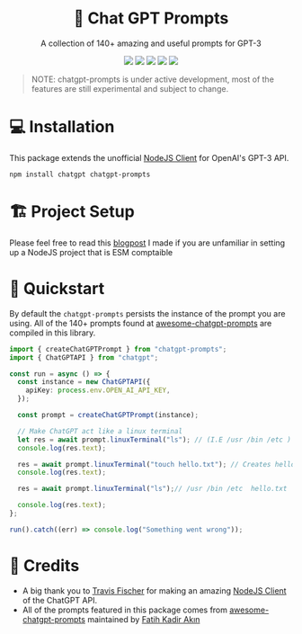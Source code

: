 <p align="center">
  <h1 align="center"><b>🤖 Chat GPT Prompts</b></h1>
  <p align="center">
  A collection of 140+ amazing and useful prompts for GPT-3
    </p>
</p>
<p align="center">    
    <img src="https://img.shields.io/github/package-json/v/pacholoamit/chatgpt-prompts" />
    <img src="https://img.shields.io/badge/%3C%2F%3E-TypeScript-%230074c1.svg" />
    <img src="https://img.shields.io/github/actions/workflow/status/pacholoamit/chatgpt-prompts/publish.yml" />
    <img src="https://img.shields.io/github/license/pacholoamit/chatgpt-prompts" />
    <img src="https://img.shields.io/node/v/chatgpt-prompts">
</p>

> NOTE: chatgpt-prompts is under active development, most of the features are still experimental and subject to change.

# 💻 Installation

This package extends the unofficial [NodeJS Client](https://github.com/transitive-bullshit/chatgpt-api) for OpenAI's GPT-3 API.

```
npm install chatgpt chatgpt-prompts
```

# 🏗️ Project Setup

Please feel free to read this [blogpost](https://dev.to/pacholoamit/use-over-140-amazing-chatgpt-prompts-in-10-minutes-na3) I made if you are unfamiliar in setting up a NodeJS project that is ESM comptaible

# 🚀 Quickstart

By default the `chatgpt-prompts` persists the instance of the prompt you are using. All of the 140+ prompts found at [awesome-chatgpt-prompts](https://github.com/f/awesome-chatgpt-prompts) are compiled in this library. 

```typescript
import { createChatGPTPrompt } from "chatgpt-prompts";
import { ChatGPTAPI } from "chatgpt";

const run = async () => {
  const instance = new ChatGPTAPI({
    apiKey: process.env.OPEN_AI_API_KEY,
  });

  const prompt = createChatGPTPrompt(instance);

  // Make ChatGPT act like a linux terminal
  let res = await prompt.linuxTerminal("ls"); // (I.E /usr /bin /etc )
  console.log(res.text);

  res = await prompt.linuxTerminal("touch hello.txt"); // Creates hello.txt file
  console.log(res.text);

  res = await prompt.linuxTerminal("ls");// /usr /bin /etc  hello.txt

  console.log(res.text);
};

run().catch((err) => console.log("Something went wrong")); 
```

# 💯 Credits

- A big thank you to [Travis Fischer](https://github.com/transitive-bullshit) for making an amazing [NodeJS Client](https://github.com/transitive-bullshit/chatgpt-api) of the ChatGPT API.
- All of the prompts featured in this package comes from [awesome-chatgpt-prompts](https://github.com/f/awesome-chatgpt-prompts) maintained by [Fatih Kadir Akın](https://github.com/f)
